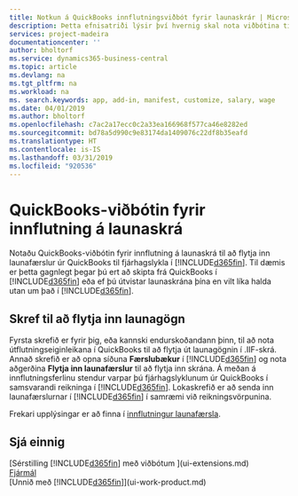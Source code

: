 ```yaml
---
title: Notkun á QuickBooks innflutningsviðbót fyrir launaskrár | Microsoft Docs
description: Þetta efnisatriði lýsir því hvernig skal nota viðbótina til að flytja inn launafærslur úr QuickBooks.
services: project-madeira
documentationcenter: ''
author: bholtorf
ms.service: dynamics365-business-central
ms.topic: article
ms.devlang: na
ms.tgt_pltfrm: na
ms.workload: na
ms. search.keywords: app, add-in, manifest, customize, salary, wage
ms.date: 04/01/2019
ms.author: bholtorf
ms.openlocfilehash: c7ac2a17ecc0c2a33ea166968f577ca46e8282ed
ms.sourcegitcommit: bd78a5d990c9e83174da1409076c22df8b35eafd
ms.translationtype: HT
ms.contentlocale: is-IS
ms.lasthandoff: 03/31/2019
ms.locfileid: "920536"
---
```

# <a name="the-quickbooks-payroll-file-import-extension"></a>QuickBooks-viðbótin fyrir innflutning á launaskrá
Notaðu QuickBooks-viðbótin fyrir innflutning á launaskrá til að flytja inn launafærslur úr QuickBooks til fjárhagslykla í [!INCLUDE[d365fin](includes/d365fin_md.md)]. Til dæmis er þetta gagnlegt þegar þú ert að skipta frá QuickBooks í [!INCLUDE[d365fin](includes/d365fin_md.md)] eða ef þú útvistar launaskrána þína en vilt líka halda utan um það í [!INCLUDE[d365fin](includes/d365fin_md.md)].

## <a name="steps-to-import-payroll-data"></a>Skref til að flytja inn launagögn
Fyrsta skrefið er fyrir þig, eða kannski endurskoðandann þinn, til að nota útflutningseiginleikana í QuickBooks til að flytja út launagögnin í .IIF-skrá. Annað skrefið er að opna síðuna **Færslubækur** í [!INCLUDE[d365fin](includes/d365fin_md.md)] og nota aðgerðina **Flytja inn launafærslur** til að flytja inn skrána. Á meðan á innflutningsferlinu stendur varpar þú fjárhagslyklunum úr QuickBooks í samsvarandi reikninga í [!INCLUDE[d365fin](includes/d365fin_md.md)]. Lokaskrefið er að senda inn launafærslurnar í [!INCLUDE[d365fin](includes/d365fin_md.md)] í samræmi við reikningsvörpunina. 

Frekari upplýsingar er að finna í [innflutningur launafærsla](finance-how-import-payroll-transactions.md).

## <a name="see-also"></a>Sjá einnig
[Sérstilling [!INCLUDE[d365fin](includes/d365fin_md.md)] með viðbótum ](ui-extensions.md)    
[Fjármál](finance.md)    
[Unnið með [!INCLUDE[d365fin](includes/d365fin_md.md)]](ui-work-product.md)
